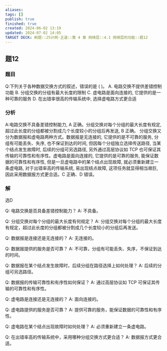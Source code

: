```yaml
---
aliases: 
tags: []
publish: true
finished: true
created: 2024-06-02 13:19
updated: 2024-07-02 14:05
TARGET DECK: 刷题::25计网-王道::第 4 章 网络层::4.1 网络层的功能::题12
---
```


## 题12
### 题目
Q:下列关于各种数据交换方式的叙述，错误的是 ( )。
A. 电路交换不提供差错控制功能
B. 分组交换的分组有最大长度的限制
C. 虚电路是面向连接的, 它提供的是一种可靠的服务
D. 在出错率很高的传输系统中, 选择虚电路方式更合适
### 分析
A:电路交换不具备差错控制能力, A 正确。分组交换对每个分组的最大长度有规定, 超过此长度的分组都被分割成几个长度较小的分组后再发送, B 正确。
分组交换又分为数据报和虚电路两种方式。数据报是无连接的, 它提供的是不可靠的服务, 分组有可能丢失、失序, 也不保证到达的时间, 但因每个分组独立选择传送路径, 当某个结点发生故障时, 后续的分组可另选路径, 另外通过高层协议如 TCP 也可保证其传输的可靠性和有序性。虚电路是面向连接的, 它提供的是可靠的服务, 能保证数据的可靠性和有序性, 但是一旦虚电路中的某个结点出现故障, 就必须重新建立一条虚电路, 对于出错率高的传输系统, 易出现结点故障, 这项任务就显得相当艰巨, 因此采用数据报方式更合适。C 正确、D 错误。
### 解
选D

Q: 电路交换是否具备差错控制能力？
A: 不具备。

Q: 分组交换对每个分组的最大长度有何规定？
A: 分组交换对每个分组的最大长度有规定，超过此长度的分组都被分割成几个长度较小的分组后再发送。

Q: 数据报是连接还是无连接的？
A: 无连接的。

Q: 数据报提供的服务是否可靠？
A: 不可靠，分组有可能丢失、失序，不保证到达的时间。

Q: 数据报在某个结点发生故障时，后续分组在路径选择上如何处理？
A: 后续的分组可另选路径。

Q: 数据报的传输可靠性和有序性如何保证？
A: 通过高层协议如 TCP 可保证其传输的可靠性和有序性。

Q: 虚电路是连接还是无连接的？
A: 面向连接的。

Q: 虚电路提供的服务是否可靠？
A: 提供可靠的服务，能保证数据的可靠性和有序性。

Q: 虚电路在某个结点出现故障时如何处理？
A: 必须重新建立一条虚电路。

Q: 在出错率高的传输系统中，采用哪种分组交换方式更合适？
A: 数据报方式更合适。
